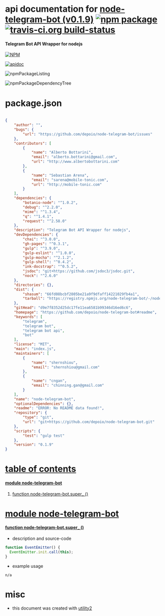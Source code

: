 # api documentation for  [node-telegram-bot (v0.1.9)](https://github.com/depoio/node-telegram-bot#readme)  [![npm package](https://img.shields.io/npm/v/npmdoc-node-telegram-bot.svg?style=flat-square)](https://www.npmjs.org/package/npmdoc-node-telegram-bot) [![travis-ci.org build-status](https://api.travis-ci.org/npmdoc/node-npmdoc-node-telegram-bot.svg)](https://travis-ci.org/npmdoc/node-npmdoc-node-telegram-bot)
#### Telegram Bot API Wrapper for nodejs

[![NPM](https://nodei.co/npm/node-telegram-bot.png?downloads=true)](https://www.npmjs.com/package/node-telegram-bot)

[![apidoc](https://npmdoc.github.io/node-npmdoc-node-telegram-bot/build/screenCapture.buildNpmdoc.browser._2Fhome_2Ftravis_2Fbuild_2Fnpmdoc_2Fnode-npmdoc-node-telegram-bot_2Ftmp_2Fbuild_2Fapidoc.html.png)](https://npmdoc.github.io/node-npmdoc-node-telegram-bot/build/apidoc.html)

![npmPackageListing](https://npmdoc.github.io/node-npmdoc-node-telegram-bot/build/screenCapture.npmPackageListing.svg)

![npmPackageDependencyTree](https://npmdoc.github.io/node-npmdoc-node-telegram-bot/build/screenCapture.npmPackageDependencyTree.svg)



# package.json

```json

{
    "author": "",
    "bugs": {
        "url": "https://github.com/depoio/node-telegram-bot/issues"
    },
    "contributors": [
        {
            "name": "Alberto Bottarini",
            "email": "alberto.bottarini@gmail.com",
            "url": "http://www.albertobottarini.com"
        },
        {
            "name": "Sebastian Arena",
            "email": "sarena@mobile-tonic.com",
            "url": "http://mobile-tonic.com"
        }
    ],
    "dependencies": {
        "botanio-node": "^1.0.2",
        "debug": "^2.2.0",
        "mime": "^1.3.4",
        "q": "^1.4.1",
        "request": "^2.58.0"
    },
    "description": "Telegram Bot API Wrapper for nodejs",
    "devDependencies": {
        "chai": "^3.0.0",
        "gh-pages": "^0.3.1",
        "gulp": "^3.9.0",
        "gulp-eslint": "^1.0.0",
        "gulp-mocha": "^2.1.2",
        "gulp-shell": "^0.4.2",
        "ink-docstrap": "^0.5.2",
        "jsdoc": "git+https://github.com/jsdoc3/jsdoc.git",
        "nock": "^2.6.0"
    },
    "directories": {},
    "dist": {
        "shasum": "66fd08bcbf2805be21a9f9dfaff14221029fb4a1",
        "tarball": "https://registry.npmjs.org/node-telegram-bot/-/node-telegram-bot-0.1.9.tgz"
    },
    "gitHead": "d9e7f8352d25dc17fe11ea6581b99346d16ed6c6",
    "homepage": "https://github.com/depoio/node-telegram-bot#readme",
    "keywords": [
        "telegram",
        "telegram bot",
        "telegram bot api",
        "bot"
    ],
    "license": "MIT",
    "main": "index.js",
    "maintainers": [
        {
            "name": "shernshiou",
            "email": "shernshiou@gmail.com"
        },
        {
            "name": "cngan",
            "email": "chinning.gan@gmail.com"
        }
    ],
    "name": "node-telegram-bot",
    "optionalDependencies": {},
    "readme": "ERROR: No README data found!",
    "repository": {
        "type": "git",
        "url": "git+https://github.com/depoio/node-telegram-bot.git"
    },
    "scripts": {
        "test": "gulp test"
    },
    "version": "0.1.9"
}
```



# <a name="apidoc.tableOfContents"></a>[table of contents](#apidoc.tableOfContents)

#### [module node-telegram-bot](#apidoc.module.node-telegram-bot)
1.  [function <span class="apidocSignatureSpan">node-telegram-bot.</span>super_ ()](#apidoc.element.node-telegram-bot.super_)



# <a name="apidoc.module.node-telegram-bot"></a>[module node-telegram-bot](#apidoc.module.node-telegram-bot)

#### <a name="apidoc.element.node-telegram-bot.super_"></a>[function <span class="apidocSignatureSpan">node-telegram-bot.</span>super_ ()](#apidoc.element.node-telegram-bot.super_)
- description and source-code
```javascript
function EventEmitter() {
  EventEmitter.init.call(this);
}
```
- example usage
```shell
n/a
```



# misc
- this document was created with [utility2](https://github.com/kaizhu256/node-utility2)
